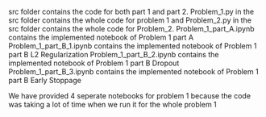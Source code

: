 src folder contains the code for both part 1 and part 2.
Problem_1.py in the src folder contains the whole code for problem 1 and Problem_2.py in the src folder contains the whole code for Problem_2.
Problem_1_part_A.ipynb contains the implemented notebook of Problem 1 part A
Problem_1_part_B_1.ipynb contains the implemented notebook of Problem 1 part B L2 Regularization
Problem_1_part_B_2.ipynb contains the implemented notebook of Problem 1 part B Dropout
Problem_1_part_B_3.ipynb contains the implemented notebook of Problem 1 part B Early Stoppage

We have provided 4 seperate notebooks for problem 1 because the code was taking a lot of time when we run it for the whole problem 1

